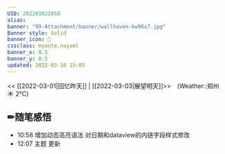 ```yaml
---
UID: 202203021058 
alias:
banner: "99-Attachment/banner/wallhaven-kw96x7.jpg"
Banner style: Solid
banner_icon: 🤨
cssclass: mynote,noyaml
banner_x: 0.5
banner_y: 0.5
updated: 2022-03-10 15:05
---
```

<< [[2022-03-01|回忆昨天]] | [[2022-03-03|展望明天]]>>　(Weather::郑州 ☀️   2°C)

## ✏随笔感悟


- 10:58 增加动态高亮语法 对日期和dataview的内链字段样式修改
- 12:07 主题 更新